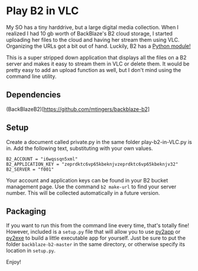 # Play B2 in VLC
My SO has a tiny harddrive, but a large digital media collection. When I realized I had 10 gb worth of BackBlaze's B2 cloud storage, I started uploading her files to the cloud and having her stream them using VLC. Organizing the URLs got a bit out of hand. Luckily, B2 has a [Python module!](https://github.com/mtingers/backblaze-b2)

This is a super stripped down application that displays all the files on a B2 server and makes it easy to stream them in VLC or delete them. It would be pretty easy to add an upload function as well, but I don't mind using the command line utility.

## Dependencies
(BackBlazeB2)[https://github.com/mtingers/backblaze-b2]

## Setup
Create a document called private.py in the same folder play-b2-in-VLC.py is in. Add the following text, substituting with your own values.

```
B2_ACCOUNT = "i6wqssqn5xml"
B2_APPLICATION_KEY = "zeprdktc6vp65kbeknjvzeprdktc6vp65kbeknjv32"
B2_SERVER = "f001"
```

Your account and application keys can be found in your B2 bucket management page. Use the command `b2 make-url` to find your server number. This will be collected automatically in a future version.

## Packaging
If you want to run this from the command line every time, that's totally fine! However, included is a `setup.py` file that will allow you to use [py2app](https://py2app.readthedocs.io/en/latest/) or [py2exe](http://www.py2exe.org/) to build a little executable app for yourself. Just be sure to put the folder `backblaze-b2-master` in the same directory, or otherwise specify its location in `setup.py`.

Enjoy!